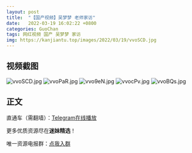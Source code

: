 ```yaml
---
layout: post
title:  "【国产视频】吴梦梦 老师家访"
date:   2022-03-19 16:02:22 +0800
categories: GuoChan
tags: 网红视频 国产 吴梦梦 家访
img: https://kanjiantu.top/images/2022/03/19/vvoSCD.jpg
---
```



## 视频截图

![vvoSCD.jpg](https://kanjiantu.top/images/2022/03/19/vvoSCD.jpg)
![vvoPaR.jpg](https://kanjiantu.top/images/2022/03/19/vvoPaR.jpg)
![vvo9eN.jpg](https://kanjiantu.top/images/2022/03/19/vvo9eN.jpg)
![vvocPv.jpg](https://kanjiantu.top/images/2022/03/19/vvocPv.jpg)
![vvoBQs.jpg](https://kanjiantu.top/images/2022/03/19/vvoBQs.jpg)

## 正文

直通车（需翻墙）：[Telegram在线播放](https://t.me/mimeijingxuan/174)

更多优质资源尽在**迷妹精选**！

唯一资源电报群：[点我入群](https://t.me/mimeijingxuan)


